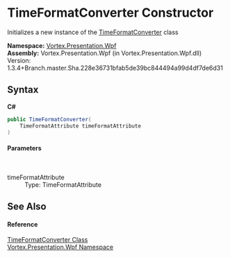 # TimeFormatConverter Constructor 
 

Initializes a new instance of the <a href="T_Vortex_Presentation_Wpf_TimeFormatConverter.md">TimeFormatConverter</a> class

**Namespace:**&nbsp;<a href="N_Vortex_Presentation_Wpf.md">Vortex.Presentation.Wpf</a><br />**Assembly:**&nbsp;Vortex.Presentation.Wpf (in Vortex.Presentation.Wpf.dll) Version: 1.3.4+Branch.master.Sha.228e36731bfab5de39bc844494a99d4df7de6d31

## Syntax

**C#**<br />
``` C#
public TimeFormatConverter(
	TimeFormatAttribute timeFormatAttribute
)
```


#### Parameters
&nbsp;<dl><dt>timeFormatAttribute</dt><dd>Type: TimeFormatAttribute<br /></dd></dl>

## See Also


#### Reference
<a href="T_Vortex_Presentation_Wpf_TimeFormatConverter.md">TimeFormatConverter Class</a><br /><a href="N_Vortex_Presentation_Wpf.md">Vortex.Presentation.Wpf Namespace</a><br />